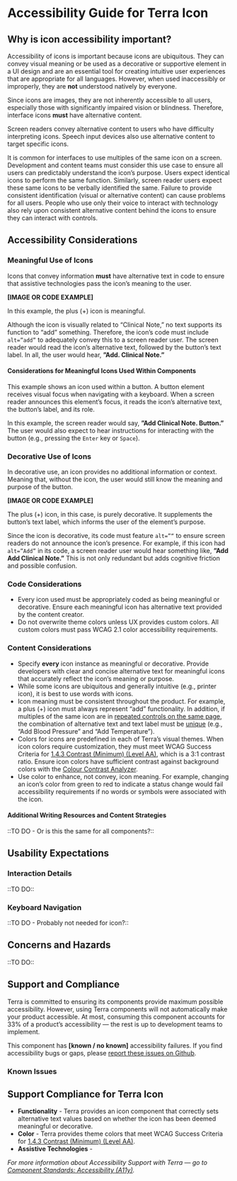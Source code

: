 # Accessibility Guide for Terra Icon

## Why is icon accessibility important?

Accessibility of icons is important because icons are ubiquitous. They can convey visual meaning or be used as a decorative or supportive element in a UI design and are an essential tool for creating intuitive user experiences that are appropriate for all languages. However, when used inaccessibly or improperly, they are **not** understood natively by everyone.

Since icons are images, they are not inherently accessible to all users, especially those with significantly impaired vision or blindness. Therefore, interface icons **must** have alternative content.

Screen readers convey alternative content to users who have difficulty interpreting icons. Speech input devices also use alternative content to target specific icons.

It is common for interfaces to use multiples of the same icon on a screen. Development and content teams must consider this use case to ensure all users can predictably understand the icon’s purpose. Users expect identical icons to perform the same function. Similarly, screen reader users expect these same icons to be verbally identified the same. Failure to provide consistent identification (visual or alternative content) can cause problems for all users. People who use only their voice to interact with technology also rely upon consistent alternative content behind the icons to ensure they can interact with controls.

## Accessibility Considerations

### Meaningful Use of Icons

Icons that convey information **must** have alternative text in code to ensure that assistive technologies pass the icon’s meaning to the user.

**[IMAGE OR CODE EXAMPLE]**

In this example, the plus (+) icon is meaningful.

Although the icon is visually related to “Clinical Note,” no text supports its function to “add” something. Therefore, the icon’s code must include `alt=”add”` to adequately convey this to a screen reader user. The screen reader would read the icon’s alternative text, followed by the button’s text label. In all, the user would hear, **”Add. Clinical Note.”**

#### Considerations for Meaningful Icons Used Within Components

This example shows an icon used within a button. A button element receives visual focus when navigating with a keyboard. When a screen reader announces this element’s focus, it reads the icon’s alternative text, the button’s label, and its role.

In this example, the screen reader would say, **”Add Clinical Note. Button.”** The user would also expect to hear instructions for interacting with the button (e.g., pressing the `Enter` key or `Space`).

### Decorative Use of Icons

In decorative use, an icon provides no additional information or context. Meaning that, without the icon, the user would still know the meaning and purpose of the button.

**[IMAGE OR CODE EXAMPLE]**

The plus (+) icon, in this case, is purely decorative. It supplements the button’s text label, which informs the user of the element’s purpose.

Since the icon is decorative, its code must feature `alt=”“` to ensure screen readers do not announce the icon’s presence. For example, if this icon had `alt=”Add”` in its code, a screen reader user would hear something like, **”Add Add Clinical Note.”** This is not only redundant but adds cognitive friction and possible confusion.

### Code Considerations

- Every icon used must be appropriately coded as being meaningful or decorative. Ensure each meaningful icon has alternative text provided by the content creator.
- Do not overwrite theme colors unless UX provides custom colors. All custom colors must pass WCAG 2.1 color accessibility requirements.

### Content Considerations

- Specify **every** icon instance as meaningful or decorative. Provide developers with clear and concise alternative text for meaningful icons that accurately reflect the icon’s meaning or purpose.
- While some icons are ubiquitous and generally intuitive (e.g., printer icon), it is best to use words with icons.
- Icon meaning must be consistent throughout the product. For example, a plus (+) icon must always represent “add” functionality. In addition, if multiples of the same icon are in [repeated controls on the same page](https://adrianroselli.com/2019/06/group-labels-do-not-guarantee-uniquity.html), the combination of alternative text and text label must be [unique](https://fae.disability.illinois.edu/rulesets/CONTROL_10/) (e.g., “Add Blood Pressure” and “Add Temperature”).
- Colors for icons are predefined in each of Terra’s visual themes. When icon colors require customization, they must meet WCAG Success Criteria for [1.4.3 Contrast (Minimum) (Level AA)](https://www.w3.org/WAI/WCAG21/Understanding/contrast-minimum.html), which is a 3:1 contrast ratio. Ensure icon colors have sufficient contrast against background colors with the [Colour Contrast Analyzer](https://www.tpgi.com/color-contrast-checker/).
- Use color to enhance, not convey, icon meaning. For example, changing an icon’s color from green to red to indicate a status change would fail accessibility requirements if no words or symbols were associated with the icon.

#### Additional Writing Resources and Content Strategies

::TO DO - Or is this the same for all components?::

## Usability Expectations

### Interaction Details

::TO DO::

### Keyboard Navigation

::TO DO - Probably not needed for icon?::

## Concerns and Hazards

::TO DO::

## Support and Compliance

Terra is committed to ensuring its components provide maximum possible accessibility. However, using Terra components will not automatically make your product accessible. At most, consuming this component accounts for 33% of a product’s accessibility — the rest is up to development teams to implement.

This component has **[known / no known]** accessibility failures. If you find accessibility bugs or gaps, please [report these issues on Github](https://github.com/cerner/terra-core/issues/new/choose).

### Known Issues

<!-- TO DO - If known issues, list here -->

## Support Compliance for Terra Icon

<!-- The style of this section in pills and icon are markedly different. Does that matter? -->

- **Functionality** - Terra provides an icon component that correctly sets alternative text values based on whether the icon has been deemed meaningful or decorative.
- **Color** - Terra provides theme colors that meet WCAG Success Criteria for [1.4.3 Contrast (Minimum) (Level AA)](https://www.w3.org/WAI/WCAG21/Understanding/contrast-minimum.html).
- **Assistive Technologies** - <!-- TO DO -->

*For more information about Accessibility Support with Terra — go to [Component Standards: Accessibility (A11y)](https://engineering.cerner.com/terra-ui/about/terra-ui/component-standards#accessibility-a11y).*
